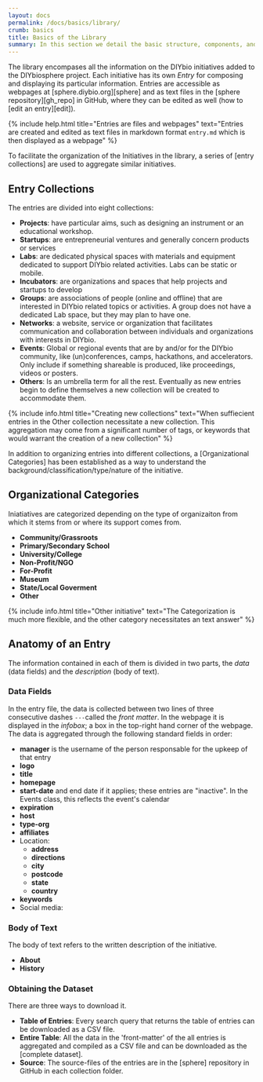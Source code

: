 ```yaml
---
layout: docs
permalink: /docs/basics/library/
crumb: basics
title: Basics of the Library
summary: In this section we detail the basic structure, components, and organization of the library
---
```



The library encompases all the information on the DIYbio initiatives added to the DIYbiosphere project. Each initiative has its own _Entry_ for composing and displaying its particular information. Entries are accessible as webpages at [sphere.diybio.org][sphere] and as text files in the [sphere repository][gh_repo] in GitHub, where they can be edited as well (how to [edit an entry][edit]).

{% include help.html title="Entries are files and webpages" text="Entries are created and edited as text files in markdown format `entry.md` which is then displayed as a webpage" %}

To facilitate the organization of the Initiatives in the library, a series of [entry collections] are used to aggregate similar initiatives.

## Entry Collections
The entries are divided into eight collections:

- **Projects**: have particular aims, such as designing an instrument or an educational workshop.
- **Startups**: are entrepreneurial ventures and generally concern products or services
- **Labs**: are dedicated physical spaces with materials and equipment dedicated to support DIYbio related activities. Labs can be static or mobile.
- **Incubators**: are organizations and spaces that help projects and startups to develop
- **Groups**: are associations of people (online and offline) that are interested in DIYbio related topics or activities. A group does not have a dedicated Lab space, but they may plan to have one.
- **Networks**: a website, service or organization that facilitates communication and collaboration between individuals and organizations with interests in DIYbio.
- **Events**: Global or regional events that are by and/or for the DIYbio community, like (un)conferences, camps, hackathons, and accelerators. Only include if something shareable is produced, like proceedings, videos or posters.
- **Others**: Is an umbrella term for all the rest. Eventually as new entries begin to define themselves a new collection will be created to accommodate them.


{% include info.html title="Creating new collections" text="When suffiecient entries in the Other collection necessitate a new collection. This aggregation may come from a significant number of tags, or keywords that would warrant the creation of a new collection" %}

In addition to organizing entries into different collections, a [Organizational Categories] has been established as a way to understand the background/classification/type/nature of the initiative.

## Organizational Categories
Iniatiatives are categorized depending on the type of organizaiton from which it stems from or where its support comes from.

- **Community/Grassroots**
- **Primary/Secondary School**
- **University/College**
- **Non-Profit/NGO**
- **For-Profit**
- **Museum**
- **State/Local Goverment**
- **Other**

{% include info.html title="Other initiative" text="The Categorization is much more flexible, and the other category necessitates an text answer" %}

## Anatomy of an Entry
The information contained in each of them is divided in two parts, the _data_ (data fields) and the _description_ (body of text).

### Data Fields
In the entry file, the data is collected between two lines of three consecutive dashes `---`called the _front matter_. In the webpage it is displayed in the _infobox_; a box in the top-right hand corner of the webpage. The data is aggregated through the following standard fields in order:

- **manager** is the username of the person responsable for the upkeep of that entry
- **logo**
- **title**
- **homepage**
- **start-date** and end date if it applies; these entries are "inactive". In the Events class, this reflects the event's calendar
- **expiration**
- **host**
- **type-org**
- **affiliates**
- Location:
  - **address**
  - **directions**
  - **city**
  - **postcode**
  - **state**
  - **country**
- **keywords**
- Social media:

### Body of Text
The body of text refers to the written description of the initiative.

  - **About**
  - **History**

### Obtaining the Dataset
There are three ways to download it.

- **Table of Entries**: Every search query that returns the table of entries can be downloaded as a CSV file.
- **Entire Table**: All the data in the 'front-matter' of the all entries is aggregated and compiled as a CSV file and can be downloaded as the [complete dataset].
- **Source**: The source-files of the entries are in the [sphere] repository in GitHub in each collection folder.
